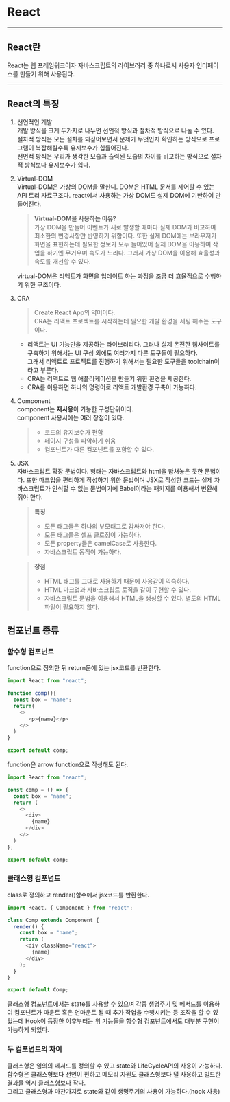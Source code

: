 # React

---

## React란

React는 웹 프레임워크이자 자바스크립트의 라이브러리 중 하나로서 사용자 인터페이스를 만들기 위해 사용된다.

---

## React의 특징

1. 선언적인 개발    
개발 방식을 크게 두가지로 나누면 선언적 방식과 절차적 방식으로 나눌 수 있다.   
절차적 방식은 모든 절차를 되짚어보면서 문제가 무엇인지 확인하는 방식으로 프로그램이 복잡해질수록 유지보수가 힙들어진다.    
선언적 방식은 우리가 생각한 모습과 출력된 모습의 차이를 비교하는 방식으로 절차적 방식보다 유지보수가 쉽다.

2. Virtual-DOM   
Virtual-DOM은 가상의 DOM을 말한디. DOM은 HTML 문서를 제어할 수 있는 API 트리 자료구조다. react에서 사용하는 가상 DOM도 실제 DOM에 기반하여 만들어진다.
   > **Virtual-DOM을 사용하는 이유?**   
   가상 DOM을 만들어 이벤트가 새로 발생할 때마다 실제 DOM과 비교하여 최소한의 변경사항만 반영하기 위함이다. 또한 실제 DOM에는 브라우저가 화면을 표현하는데 필요한 정보가 모두 들어있어 실제 DOM을 이용하여 작업을 하기엔 무거우며 속도가 느리다. 그래서 가상 DOM을 이용해 효율성과 속도를 개선할 수 있다.

   virtual-DOM은 리액트가 화면을 업데이트 하는 과정을 조금 더 효율적으로 수행하기 위한 구조이다.

3. CRA
   >Create React App의 약어이다.   
    CRA는 리액트 프로젝트를 시작하는데 필요한 개발 환경을 세팅 해주는 도구이다.

   - 리액트는 UI 기능만을 제공하는 라이브러리다. 그러나 실제 온전한 웹사이트를 구축하기 위해서는 UI 구성 외에도 여러가지 다른 도구들이 필요하다.    
   그래서 리액트로 프로젝트를 진행하기 위해서는 필요한 도구들을 toolchain이라고 부른다.
   - CRA는 리액트로 웹 애플리케이션을 만들기 위한 환경을 제공한다.
   - CRA를 이용하면 하나의 명령어로 리액트 개발환경 구축이 가능하다.

4. Component   
component는 **재사용**이 가능한 구성단위이다.   
component 사용시에는 여러 장점이 있다.

   >- 코드의 유지보수가 편함
   >- 페이지 구성을 파악하기 쉬움
   >- 컴포넌트가 다른 컴포넌트를 포함할 수 있다.

5. JSX   
자바스크립트 확장 문법이다. 형태는 자바스크립트와 html을 합쳐놓은 듯한 문법이다. 또한 마크업을 편리하게 작성하기 위한 문법이며 JSX로 작성한 코드는 실제 자바스크립트가 인식할 수 없는 문법이기에 Babel이라는 패키지를 이용해서 변환해줘야 한다.
   >**특징**
   >- 모든 태그들은 하나의 부모태그로 감싸져야 한다.
   >- 모든 태그들은 셀프 클로징이 가능하다.
   >- 모든 property들은 camelCase로 사용한다.
   >- 자바스크립트 동작이 가능하다.

   >**장점**
   >- HTML 태그를 그대로 사용하기 때문에 사용감이 익숙하다.
   >- HTML 마크업과 자바스크립트 로직을 같이 구현할 수 있다.
   >- 자바스크립트 문법을 이용해서 HTML을 생성할 수 있다. 별도의 HTML 파일이 필요하지 않다.

## 컴포넌트 종류
### 함수형 컴포넌트
function으로 정의한 뒤 return문에 있는 jsx코드를 반환한다.
```javascript
import React from "react";

function comp(){
  const box = "name";
  return(
    <>
       <p>{name}</p>    
    </>
  )
}

export default comp;
```
function은 arrow function으로 작성해도 된다.
```javascript
import React from "react";

const comp = () => {
  const box = "name";
  return (
    <>
      <div>
        {name}
      </div>
    </>
  )
};

export default comp;
```

### 클래스형 컴포넌트   
class로 정의하고 render()함수에서 jsx코드를 반환한다.    
```javascript
import React, { Component } from "react";

class Comp extends Component {
  render() {
    const box = "name";
    return (
      <div className="react">
        {name}
      </div>
    );
  }
}

export default Comp;
```
클래스형 컴포넌트에서는 state를 사용할 수 있으며 각종 생명주기 및 메서드를 이용하여 컴포넌트가 마운트 혹은 언마운트 될 때 추가 작업을 수행시키는 등 조작을 할 수 있었는데 Hook이 등장한 이후부터는 위 기능들을 함수형 컴포넌트에서도 대부분 구현이 가능하게 되었다.

### 두 컴포넌트의 차이
클래스형은 임의의 메서드를 정의할 수 있고 state와 LifeCycleAPI의 사용이 가능하다.   
함수형은 클래스형보다 선언이 편하고 메모리 자원도 클래스형보다 덜 사용하고 빌드한 결과물 역시 클래스형보다 작다.   
그리고 클래스형과 마찬가지로 state와 같이 생명주기의 사용이 가능하다.(hook 사용)
